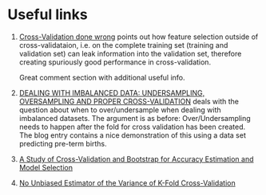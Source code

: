 # Useful links

1. [Cross-Validation done wrong](http://www.alfredo.motta.name/cross-validation-done-wrong/) points out 
    how feature selection outside of cross-validataion, i.e. on the complete training set (training and validation set) 
    can leak information into the validation set,
    therefore creating spuriously good performance in cross-validation. 
    
    Great comment section with additional useful info.
    
2. [DEALING WITH IMBALANCED DATA: UNDERSAMPLING, OVERSAMPLING AND PROPER CROSS-VALIDATION](https://www.marcoaltini.com/blog/dealing-with-imbalanced-data-undersampling-oversampling-and-proper-cross-validation)
    deals with the question about when to over/undersample when dealing with imbalanced datasets. The argument is as before: Over/Undersampling
    needs to happen after the fold for cross validation has been created. 
    The blog entry contains a nice demonstration of this using a data set predicting pre-term births.

3. [A Study of Cross-Validation and Bootstrap for Accuracy Estimation and Model Selection](http://ai.stanford.edu/~ronnyk/accEst.pdf)

4. [No Unbiased Estimator of the Variance of K-Fold Cross-Validation](http://www.jmlr.org/papers/volume5/grandvalet04a/grandvalet04a.pdf)
